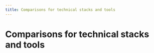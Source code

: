 ```yaml
---
title: Comparisons for technical stacks and tools
---
```


# Comparisons for technical stacks and tools
